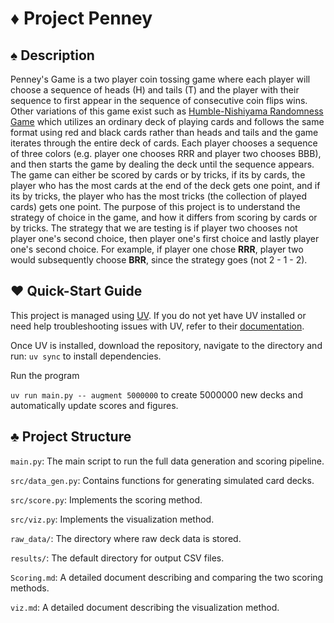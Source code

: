 # ♦️ Project Penney 

## ♠️ Description

Penney's Game is a two player coin tossing game where each player will choose a sequence of heads (H) and tails (T) and the player with their sequence to first appear in the sequence of consecutive coin flips wins. Other variations of this game exist such as [Humble-Nishiyama Randomness Game](https://mathwo.github.io/assets/files/penney_game/humble-nishiyama_randomness_game-a_new_variation_on_penneys_coin_game.pdf)  which utilizes an ordinary deck of playing cards and follows the same format using red and black cards rather than heads and tails and the game iterates through the entire deck of cards. Each player chooses a sequence of three colors (e.g. player one chooses RRR and player two chooses BBB), and then starts the game by dealing the deck until the sequence appears. The game can either be scored by cards or by tricks, if its by cards, the player who has the most cards at the end of the deck gets one point, and if its by tricks, the player who has the most tricks (the collection of played cards) gets one point. The purpose of this project is to understand the strategy of choice in the game, and how it differs from scoring by cards or by tricks. The strategy that we are testing is if player two chooses not player one's second choice, then player one's first choice and lastly player one's second choice. For example, if player one chose **RRR**, player two would subsequently choose **BRR**, since the strategy goes (not 2 - 1 - 2). 



## ♥️ Quick-Start Guide

This project is managed using [UV](https://docs.astral.sh/uv/). If you do not yet have UV installed or need help troubleshooting issues with UV, refer to their [documentation](https://docs.astral.sh/uv/getting-started/features/). 

Once UV is installed, download the repository, navigate to the directory and run: `uv sync` to install dependencies.

Run the program

`uv run main.py -- augment 5000000` to create 5000000 new decks and automatically update scores and figures.

## ♣️ Project Structure

`main.py`: The main script to run the full data generation and scoring pipeline.

`src/data_gen.py`: Contains functions for generating simulated card decks.

`src/score.py`: Implements the scoring method.

`src/viz.py`: Implements the visualization method.

`raw_data/`: The directory where raw deck data is stored.

`results/`: The default directory for output CSV files.

`Scoring.md`: A detailed document describing and comparing the two scoring methods.

`viz.md`: A detailed document describing the visualization method.
